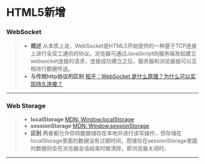 # HTML5新增
### WebSocket
> * __概述__
	从本质上说，WebSocket是HTML5开始提供的一种基于TCP连接上进行全双工通讯的协议。浏览器可通过JavaScript向服务端发起建立websocket连接的请求，连接成功建立之后，服务器和浏览器就可以互相进行数据传送。
> * __与传统http协议的区别__
	[知乎：WebSocket 是什么原理？为什么可以实现持久连接？](https://www.zhihu.com/question/20215561)

---
### Web Storage
> * __localStorage__
	[MDN: Window.localStorage](https://developer.mozilla.org/zh-CN/docs/Web/API/Window/localStorage)
> * __sessionStorage__
	[MDN: Window.sessionStorage](https://developer.mozilla.org/zh-CN/docs/Web/API/Window/sessionStorage) 
> * __区别__ 
	两者都允许你将数据储存在本地并进行读写操作，但存储在localStorage里面的数据没有过期时间，而储存在sessionStorage里面的数据则会在浏览器会话结束时被清除，即浏览器关闭时。

---